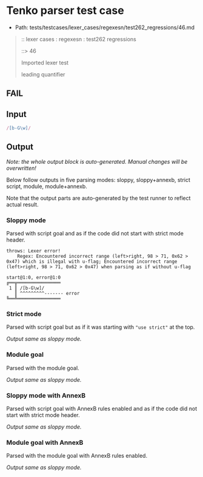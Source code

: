# Tenko parser test case

- Path: tests/testcases/lexer_cases/regexesn/test262_regressions/46.md

> :: lexer cases : regexesn : test262 regressions
>
> ::> 46
>
> Imported lexer test
>
> leading quantifier

## FAIL

## Input

`````js
/[b-G\w]/
`````

## Output

_Note: the whole output block is auto-generated. Manual changes will be overwritten!_

Below follow outputs in five parsing modes: sloppy, sloppy+annexb, strict script, module, module+annexb.

Note that the output parts are auto-generated by the test runner to reflect actual result.

### Sloppy mode

Parsed with script goal and as if the code did not start with strict mode header.

`````
throws: Lexer error!
    Regex: Encountered incorrect range (left>right, 98 > 71, 0x62 > 0x47) which is illegal with u-flag; Encountered incorrect range (left>right, 98 > 71, 0x62 > 0x47) when parsing as if without u-flag

start@1:0, error@1:0
╔══╦════════════════
 1 ║ /[b-G\w]/
   ║ ^^^^^^^^^------- error
╚══╩════════════════

`````

### Strict mode

Parsed with script goal but as if it was starting with `"use strict"` at the top.

_Output same as sloppy mode._

### Module goal

Parsed with the module goal.

_Output same as sloppy mode._

### Sloppy mode with AnnexB

Parsed with script goal with AnnexB rules enabled and as if the code did not start with strict mode header.

_Output same as sloppy mode._

### Module goal with AnnexB

Parsed with the module goal with AnnexB rules enabled.

_Output same as sloppy mode._

